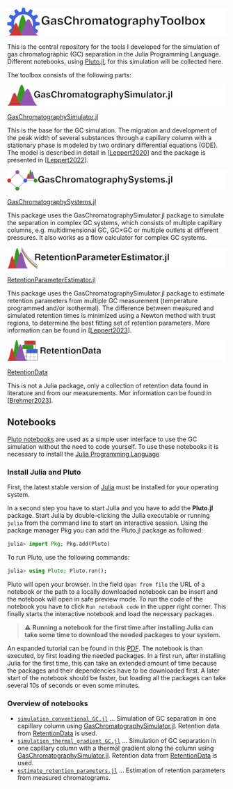 ![GasChromatographyToolbox.jl](/assets/GasChromatographyToolbox_logo_w.png)

This is the central repository for the tools I developed for the simulation of gas chromatographic (GC) separation in the Julia Programming Language. Different notebooks, using [Pluto.jl](https://github.com/fonsp/Pluto.jl), for this simulation will be collected here.  

The toolbox consists of the following parts:

![GasChromatographySimulator.jl](/assets/GasChromatographySimulator_logo_w_s.png)

[GasChromatographySimulator.jl](https://github.com/GasChromatographyToolbox/GasChromatographySimulator.jl)

This is the base for the GC simulation. The migration and development of the peak width of several substances through a capillary column with a stationary phase is modeled by two ordinary differential equations (ODE). The model is described in detail in [[Leppert2020](https://doi.org/10.1016/j.chroma.2020.460985)] and the package is presented in [[Leppert2022](https://doi.org/10.21105/joss.04565)].

![GasChromatographySystems.jl](/assets/GasChromatographySystems_logo_w_s.png)

[GasChromatographySystems.jl](https://github.com/GasChromatographyToolbox/GasChromatographySystems.jl)

This package uses the GasChromatographySimulator.jl package to simulate the separation in complex GC systems, which consists of multiple capillary columns, e.g. multidimensional GC, GC×GC or multiple outlets at different pressures. It also works as a flow calculator for complex GC systems.

![RetentionParameterEstimator.jl](/assets/RetentionParameterEstimator_logo_w_s.png)

[RetentionParameterEstimator.jl](https://github.com/GasChromatographyToolbox/RetentionParameterEstimator.jl)

This package uses the GasChromatographySimulator.jl package to estimate retention parameters from multiple GC measurement (temperature programmed and/or isothermal). The difference between measured and simulated retention times is minimized using a Newton method with trust regions, to determine the best fitting set of retention parameters. More information can be found in [[Leppert2023](https://doi.org/10.1016/j.chroma.2023.464008)].

![RetentionData](/assets/RetentionData_logo_w_s.png)

[RetentionData](https://github.com/GasChromatographyToolbox/RetentionData)

This is not a Julia package, only a collection of retention data found in literature and from our measurements. Mor information can be found in [[Brehmer2023](https://doi.org/10.1021/acsomega.3c01348)].

## Notebooks

[Pluto notebooks](https://github.com/fonsp/Pluto.jl) are used as a simple user interface to use the GC simulation without the need to code yourself. To use these notebooks it is necessary to install the [Julia Programming Language](https://julialang.org/)

### Install Julia and Pluto

First, the latest stable version of  [Julia](https://julialang.org/downloads/#current_stable_release) must be installed for your operating system.

In a second step you have to start Julia and you have to add the **Pluto.jl** package. Start Julia by double-clicking the Julia executable or running `julia` from the command line to start an interactive session. Using the package manager Pkg you can add the Pluto.jl package as followed:

```julia
julia> import Pkg; Pkg.add(Pluto)
```

To run Pluto, use the following commands:

```julia
julia> using Pluto; Pluto.run();
```

Pluto will open your browser. In the field `Open from file` the URL of a notebook or the path to a locally downloaded notebook can be insert and the notebook will open in safe preview mode. To run the code of the notebook you have to click `Run notebook code` in the upper right corner. This finally starts the interactive notebook and load the necessary packages.

> :warning: **Running a notebook for the first time after installing Julia can take some time to download the needed packages to your system.** 

An expanded tutorial can be found in this [PDF](https://github.com/GasChromatographyToolbox/GasChromatographySimulator.jl/raw/main/InstallGuide.pdf). The notebook is than executed, by first loading the needed packages. In a first run, after installing Julia for the first time, this can take an extended amount of time because the packages and their dependencies have to be downloaded first. A later start of the notebook should be faster, but loading all the packages can take several 10s of seconds or even some minutes. 

### Overview of notebooks

* [`simulation_conventional_GC.jl`](https://github.com/GasChromatographyToolbox/GasChromatographyToolbox/blob/main/notebooks/simulation_conventional_GC.jl) ... Simulation of GC separation in one capillary column using [GasChromatographySimulator.jl](https://github.com/GasChromatographyToolbox/GasChromatographySimulator.jl). Retention data from [RetentionData](https://github.com/GasChromatographyToolbox/RetentionData) is used.
* [`simulation_thermal_gradient_GC.jl`](https://github.com/GasChromatographyToolbox/GasChromatographyToolbox/blob/main/notebooks/simulation_thermal_gradient_GC.jl) ... Simulation of GC separation in one capillary column with a thermal gradient along the column using [GasChromatographySimulator.jl](https://github.com/GasChromatographyToolbox/GasChromatographySimulator.jl). Retention data from [RetentionData](https://github.com/GasChromatographyToolbox/RetentionData) is used.
* [`estimate_retention_parameters.jl`](https://github.com/GasChromatographyToolbox/GasChromatographyToolbox/blob/main/notebooks/estimate_retention_parameters.jl) ... Estimation of retention parameters from measured chromatograms.